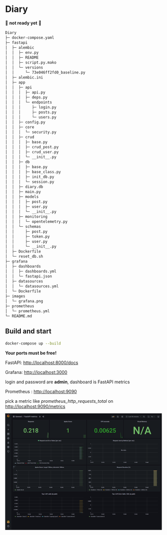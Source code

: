 # Diary

🚧 **not ready yet** 🚧


```
Diary
├─ docker-compose.yaml
├─ fastapi
│  ├─ alembic
│  │  ├─ env.py
│  │  ├─ README
│  │  ├─ script.py.mako
│  │  └─ versions
│  │     └─ 73e046ff2fd0_baseline.py
│  ├─ alembic.ini
│  ├─ app
│  │  ├─ api
│  │  │  ├─ api.py
│  │  │  ├─ deps.py
│  │  │  └─ endpoints
│  │  │     ├─ login.py
│  │  │     ├─ posts.py
│  │  │     └─ users.py
│  │  ├─ config.py
│  │  ├─ core
│  │  │  └─ security.py
│  │  ├─ crud
│  │  │  ├─ base.py
│  │  │  ├─ crud_post.py
│  │  │  ├─ crud_user.py
│  │  │  └─ __init__.py
│  │  ├─ db
│  │  │  ├─ base.py
│  │  │  ├─ base_class.py
│  │  │  ├─ init_db.py
│  │  │  └─ session.py
│  │  ├─ diary.db
│  │  ├─ main.py
│  │  ├─ models
│  │  │  ├─ post.py
│  │  │  ├─ user.py
│  │  │  └─ __init__.py
│  │  ├─ monitoring
│  │  │  └─ opentelemetry.py
│  │  └─ schemas
│  │     ├─ post.py
│  │     ├─ token.py
│  │     ├─ user.py
│  │     └─ __init__.py
│  ├─ Dockerfile
│  └─ reset_db.sh
├─ grafana
│  ├─ dashboards
│  │  ├─ dashboards.yml
│  │  └─ fastapi.json
│  ├─ datasources
│  │  └─ datasources.yml
│  └─ Dockerfile
├─ images
│  └─ grafana.png
├─ prometheus
│  └─ prometheus.yml
└─ README.md

```

## Build and start

```bash
docker-compose up --build
```

**Your ports must be free!**

FastAPI:  [http://localhost:8000/docs](http://localhost:8000/docs)

Grafana:  [http://localhost:3000](http://localhost:3000)

login and password are **admin**, dashboard is FastAPI metrics

Prometheus : [http://localhost:9090](http://localhost:9090)

pick a metric like *prometheus_http_requests_total* on [http://localhost:9090/metrics](http://localhost:9090/metrics)


![Grafana](images/grafana.png "Grafana")